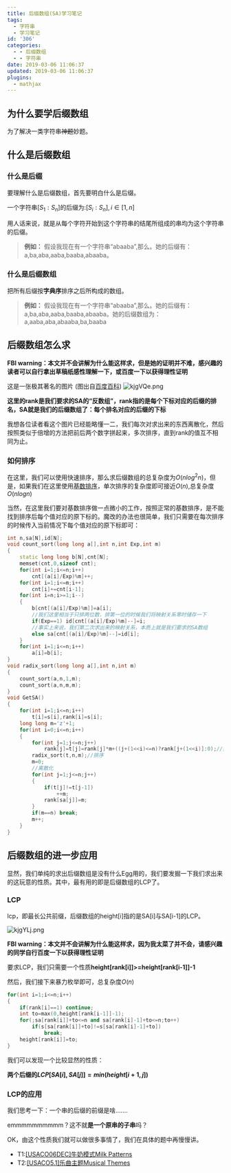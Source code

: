 ```yaml
---
title: 后缀数组(SA)学习笔记
tags:
  - 字符串
  - 学习笔记
id: '306'
categories:
  - - 后缀数组
  - - 字符串
date: 2019-03-06 11:06:37
updated: 2019-03-06 11:06:37
plugins:
  - mathjax
---
```


## 为什么要学后缀数组

为了解决一类字符串~~神题~~妙题。

## 什么是后缀数组

### 什么是后缀

要理解什么是后缀数组，首先要明白什么是后缀。 

一个字符串$[S_1:S_n]$的后缀为:$[S_i:S_n],i∈[1,n]$

用人话来说，就是从每个字符开始到这个字符串的结尾所组成的串均为这个字符串的后缀。

> **例如：** 假设我现在有一个字符串“abaaba”,那么。她的后缀有：a,ba,aba,aaba,baaba,abaaba。

### 什么是后缀数组

把所有后缀按**字典序**排序之后所构成的数组。

> **例如：** 假设我现在有一个字符串“abaaba”,那么。她的后缀有：a,ba,aba,aaba,baaba,abaaba。她的后缀数组为：a,aaba,aba,abaaba,ba,baaba


## 后缀数组怎么求

**FBI warning：本文并不会讲解为什么能这样求，但是她的证明并不难，感兴趣的读者可以自行拿出草稿纸感性理解一下，或百度一下以获得理性证明** 

这是一张极其著名的图片 (图出自[百度百科](https://baike.baidu.com/item/%E5%90%8E%E7%BC%80%E6%95%B0%E7%BB%84/8989867?fr=aladdin)) ![kjgVQe.png](https://s2.ax1x.com/2019/03/06/kjgVQe.png) 

**这里的rank是我们要求的SA的“反数组”，rank指的是每个下标对应的后缀的排名，SA就是我们的后缀数组了：每个排名对应的后缀的下标** 

我想各位读者看这个图片已经能略懂一二，我们每次对求出来的东西离散化，然后按照类似于倍增的方法把前后两个数字拼起来，多次排序，直到rank的值互不相同为止。

### 如何排序

在这里，我们可以使用快速排序，那么求后缀数组的总复杂度为$O(nlog^2n)$，但是，如果我们在这里使用[基数排序](https://www.goldenpotato.cn/%E5%85%B6%E4%BB%96/%E5%9F%BA%E6%95%B0%E6%8E%92%E5%BA%8F%E5%AD%A6%E4%B9%A0%E7%AC%94%E8%AE%B0/)，单次排序的复杂度即可接近$O(n)$,总复杂度$O(nlogn)$ 

当然，在这里我们要对基数排序做一点微小的工作，按照正常的基数排序，是不能找到排序后每个值对应的原下标的。魔改的办法也很简单，我们只需要在每次排序的时候传入当前情况下每个值对应的原下标即可：

```cpp
int n,sa[N],id[N];
void count_sort(long long a[],int n,int Exp,int m)
{
    static long long b[N],cnt[N];
    memset(cnt,0,sizeof cnt);
    for(int i=1;i<=n;i++)
        cnt[(a[i]/Exp)%m]++;
    for(int i=1;i<=m;i++)
        cnt[i]+=cnt[i-1];
    for(int i=n;i>=1;i--)
    {
        b[cnt[(a[i]/Exp)%m]]=a[i];
        //我们这里相当于只排两位数，排第一位的时候我们将映射关系零时储存一下
        if(Exp==1) id[cnt[(a[i]/Exp)%m]--]=i;
        //事实上来说，我们第二次求出来的映射关系，本质上就是我们要求的SA数组
        else sa[cnt[(a[i]/Exp)%m]--]=id[i];
    }
    for(int i=1;i<=n;i++)
        a[i]=b[i];
}
void radix_sort(long long a[],int n,int m)
{
    count_sort(a,n,1,m);
    count_sort(a,n,m,m);
}
void GetSA()
{
    for(int i=1;i<=n;i++)
        t[i]=s[i],rank[i]=s[i];
    long long m='z'+1;
    for(int i=0;i<=n;i++)
    { 
        for(int j=1;j<=n;j++)
            rank[j]=t[j]=rank[j]*m+((j+(1<<i)<=n)?rank[j+(1<<i)]:0);//把前后两个数拼起来
        radix_sort(t,n,m);//排序
        m=0;
        //离散化
        for(int j=1;j<=n;j++)
        {
            if(t[j]!=t[j-1])
                ++m;
            rank[sa[j]]=m;
        }
        if(m==n) break;
        m++;
    }
}
```


## 后缀数组的进一步应用

显然，我们单纯的求出后缀数组是没有什么Egg用的，我们要发掘一下我们求出来的这玩意的性质。其中，最有用的即是后缀数组的LCP了。

### LCP

lcp，即最长公共前缀，后缀数组的height[i]指的是SA[i]与SA[i-1]的LCP。 

![kjgYLj.png](https://s2.ax1x.com/2019/03/06/kjgYLj.png) 

**FBI warning：本文并不会讲解为什么能这样求，因为我太菜了并不会，请感兴趣的同学自行百度一下以获得理性证明** 

要求LCP，我们只需要一个性质**height[rank[i]]>=height[rank[i-1]]-1** 

然后，我们接下来暴力枚举即可，总复杂度$O(n)$

```cpp
for(int i=1;i<=n;i++)
{
    if(rank[i]==1) continue;
    int to=max(0,height[rank[i-1]]-1);
    for(;sa[rank[i]]+to<=n and sa[rank[i]-1]+to<=n;to++)
        if(s[sa[rank[i]]+to]!=s[sa[rank[i]-1]+to])
            break;
    height[rank[i]]=to;
}
```

我们可以发现一个比较显然的性质：

 **两个后缀的$LCP[SA[i],SA[j]]=min(height[i+1,j])$**

### LCP的应用

我们思考一下：一个串的后缀的前缀是啥....... 

emmmmmmmmmm？这不就**是一个原串的子串**吗？ 

OK，由这个性质我们就可以做很多事情了，我们在具体的题中再慢慢讲。 

* T1:[[USACO06DEC]牛奶模式Milk Patterns](https://www.goldenpotato.cn/%E5%AD%97%E7%AC%A6%E4%B8%B2/luogu-p2852-usaco06dec%E7%89%9B%E5%A5%B6%E6%A8%A1%E5%BC%8Fmilk-patterns/) 
* T2:[[USACO5.1]乐曲主题Musical Themes](https://www.goldenpotato.cn/%E5%AD%97%E7%AC%A6%E4%B8%B2/luogu-p2743-usaco5-1%E4%B9%90%E6%9B%B2%E4%B8%BB%E9%A2%98musical-themes/)